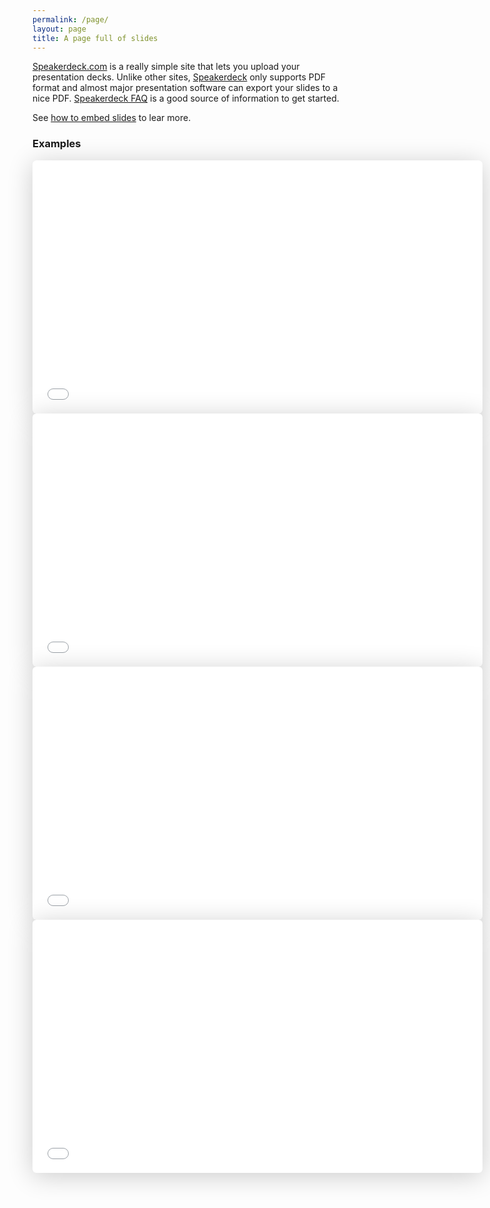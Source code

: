 ```yaml
---
permalink: /page/
layout: page
title: A page full of slides
---
```


[Speakerdeck.com](https://speakerdeck.com/) is a really simple site that lets you upload your presentation decks. Unlike other sites, [Speakerdeck](https://speakerdeck.com/) only supports PDF format and almost major presentation software can export your slides to a nice PDF. [Speakerdeck FAQ](https://speakerdeck.com/faq) is a good source of information to get started.

See [how to embed slides](/post/) to lear more.

### Examples

<div class="post talk">
    <div class="speakerdeck-embed-wrapper">
        <iframe class="speakerdeck-iframe" frameborder="0" src="//speakerdeck.com/player/ca752bab13514a9086ef3788f4c65676?" allowfullscreen="true" mozallowfullscreen="true" webkitallowfullscreen="true" style="border: 0px; background: padding-box rgba(0, 0, 0, 0.1); margin: 0px; padding: 0px; border-radius: 6px; box-shadow: rgba(0, 0, 0, 0.2) 0px 5px 40px; width: 720px; height: 405px;"></iframe>
    </div>
</div>

<div class="post talk">
    <div class="speakerdeck-embed-wrapper">
        <iframe class="speakerdeck-iframe" frameborder="0" src="//speakerdeck.com/player/c104411f38d5487cafe032de9593d9f7?" allowfullscreen="true" mozallowfullscreen="true" webkitallowfullscreen="true" style="border: 0px; background: padding-box rgba(0, 0, 0, 0.1); margin: 0px; padding: 0px; border-radius: 6px; box-shadow: rgba(0, 0, 0, 0.2) 0px 5px 40px; width: 720px; height: 405px;"></iframe>
    </div>
</div>

<div class="post talk">
    <div class="speakerdeck-embed-wrapper">
        <iframe class="speakerdeck-iframe" frameborder="0" src="//speakerdeck.com/player/27cf2920068e013258d3029fef629589?" allowfullscreen="true" mozallowfullscreen="true" webkitallowfullscreen="true" style="border: 0px; background: padding-box rgba(0, 0, 0, 0.1); margin: 0px; padding: 0px; border-radius: 6px; box-shadow: rgba(0, 0, 0, 0.2) 0px 5px 40px; width: 720px; height: 405px;"></iframe>
    </div>
</div>

<div class="post talk">
    <div class="speakerdeck-embed-wrapper">
        <iframe class="speakerdeck-iframe" frameborder="0" src="//speakerdeck.com/player/1c59156477ab4c93a10476a743d16756?" allowfullscreen="true" mozallowfullscreen="true" webkitallowfullscreen="true" style="border: 0px; background: padding-box rgba(0, 0, 0, 0.1); margin: 0px; padding: 0px; border-radius: 6px; box-shadow: rgba(0, 0, 0, 0.2) 0px 5px 40px; width: 720px; height: 405px;"></iframe>
    </div>
</div>
